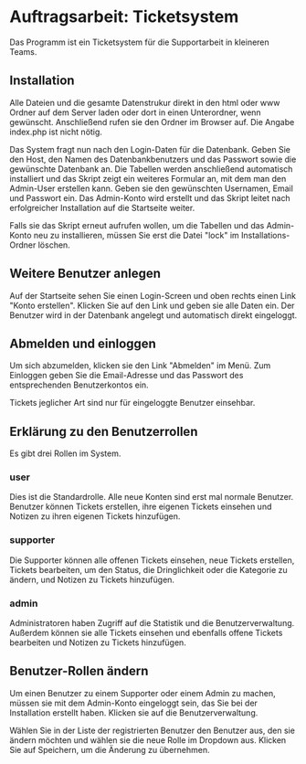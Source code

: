 # Auftragsarbeit: Ticketsystem

Das Programm ist ein Ticketsystem für die Supportarbeit in kleineren Teams.

## Installation

Alle Dateien und die gesamte Datenstrukur direkt in den html oder www Ordner auf dem Server laden oder dort in einen Unterordner, wenn gewünscht. Anschließend rufen sie den Ordner im Browser auf. Die Angabe index.php ist nicht nötig. 

Das System fragt nun nach den Login-Daten für die Datenbank. Geben Sie den Host, den Namen des Datenbankbenutzers und das Passwort sowie die gewünschte Datenbank an. Die Tabellen werden anschließend automatisch installiert und das Skript zeigt ein weiteres Formular an, mit dem man den Admin-User erstellen kann. Geben sie den gewünschten Usernamen, Email und Passwort ein. Das Admin-Konto wird erstellt und das Skript leitet nach erfolgreicher Installation auf die Startseite weiter.

Falls sie das Skript erneut aufrufen wollen, um die Tabellen und das Admin-Konto neu zu installieren, müssen Sie erst die Datei "lock" im Installations-Ordner löschen.

## Weitere Benutzer anlegen 

Auf der Startseite sehen Sie einen Login-Screen und oben rechts einen Link "Konto erstellen". Klicken Sie auf den Link und geben sie alle Daten ein. Der Benutzer wird in der Datenbank angelegt und automatisch direkt eingeloggt.

## Abmelden und einloggen 

Um sich abzumelden, klicken sie den Link "Abmelden" im Menü. 
Zum Einloggen geben Sie die Email-Adresse und das Passwort des entsprechenden Benutzerkontos ein. 

Tickets jeglicher Art sind nur für eingeloggte Benutzer einsehbar.

## Erklärung zu den Benutzerrollen 

Es gibt drei Rollen im System. 

### user 
Dies ist die Standardrolle. Alle neue Konten sind erst mal normale Benutzer. Benutzer können Tickets erstellen, ihre eigenen Tickets einsehen und Notizen zu ihren eigenen Tickets hinzufügen.

### supporter 
Die Supporter können alle offenen Tickets einsehen, neue Tickets erstellen, Tickets bearbeiten, um den Status, die Dringlichkeit oder die Kategorie zu ändern, und Notizen zu Tickets hinzufügen.

### admin 
Administratoren haben Zugriff auf die Statistik und die Benutzerverwaltung. Außerdem können sie alle Tickets einsehen und ebenfalls offene Tickets bearbeiten und Notizen zu Tickets hinzufügen.

## Benutzer-Rollen ändern

Um einen Benutzer zu einem Supporter oder einem Admin zu machen, müssen sie mit dem Admin-Konto eingeloggt sein, das Sie bei der Installation erstellt haben. Klicken sie auf die Benutzerverwaltung.

Wählen Sie in der Liste der registrierten Benutzer den Benutzer aus, den sie ändern möchten und wählen sie die neue Rolle im Dropdown aus. Klicken Sie auf Speichern, um die Änderung zu übernehmen. 